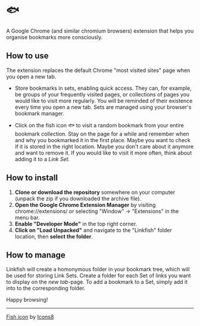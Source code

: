 # 🐟
A Google Chrome (and similar chromium browsers) extension that helps you organise bookmarks more consciously.

## How to use

The extension replaces the default Chrome "most visited sites" page when you open a new tab.

- Store bookmarks in sets, enabling quick access. They can, for example, be groups of your frequently visited pages, or collections of pages you would like to visit more regularly. You will be reminded of their existence every time you open a new tab. Sets are managed using your browser's bookmark manager.

- Click on the fish icon 🐟 to visit a random bookmark from your entire bookmark collection. Stay on the page for a while and remember when and why you bookmarked it in the first place. Maybe you want to check if it is stored in the right location. Maybe you don't care about it anymore and want to remove it. If you would like to visit it more often, think about adding it to a *Link Set*.

## How to install

1. **Clone or download the repository** somewhere on your computer (unpack the zip if you downloaded the archive file). 
2. **Open the Google Chrome Extension Manager** by visiting chrome://extensions/ or selecting "Window" -> "Extensions" in the menu bar. 
3. **Enable "Developer Mode"** in the top right corner. 
4. **Click on "Load Unpacked"** and navigate to the "Linkfish" folder location, then **select the folder**. 

## How to manage

Linkfish will create a homonymous folder in your bookmark tree, which will be used for storing Link Sets. Create a folder for each Set of links you want to display on the *new tab*-page. To add a bookmark to a Set, simply add it into to the corresponding folder.

Happy browsing!

___

<a target="_blank" href="https://icons8.com/icons/set/fish-emoji">Fish icon</a> by <a target="_blank" href="https://icons8.com">Icons8</a>
